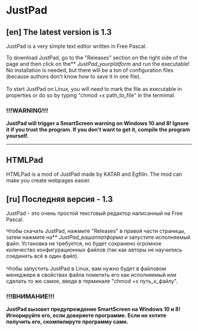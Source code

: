 # JustPad

## [en] The latest version is 1.3

JustPad is a very simple text editor written in Free Pascal.

To download JustPad, go to the "Releases" section on the right side of the page and then click on the** *JustPad_yourplatform* and run the executable! No installation is needed, but there will be a ton of configuration files (because authors don't know how to save it in one file).<br><br>
To start JustPad on Linux, you will need to mark the file as executable in properties or do so by typing "chmod +x path_to_file" in the termimal.
### !!!WARNING!!!
**JustPad will trigger a SmartScreen warning on Windows 10 and 8! Ignore it if you trust the program. If you don't want to get it, compile the program yourself.**

---

## HTMLPad
HTMLPad is a mod of JustPad made by KATAR and Egfilin.
The mod can make you create webpages easier.

## [ru] Последняя версия - 1.3

JustPad - это очень простой текстовый редактор написанный на Free Pascal.

Чтобы скачать JustPad, нажмите "Releases" в правой части страницы, затем нажмите на** *JustPad_вашаплатформа* и запустите исполняемый файл. Установка не требуется, но будет сохранено огромное количество конфигурационных файлов (так как авторы не научились соединять всё в один файл).<br><br>
Чтобы запустить JustPad в Linux, вам нужно будет в файловом менеджере в свойствах файла пометить его как исполняемый или сделать то же самое, введя в терминале "chmod +x путь_к_файлу".
### !!!ВНИМАНИЕ!!!
**JustPad вызовет предупреждение SmartScreen на Windows 10 и 8! Игнорируйте его, если доверяете программе. Если не хотите получить его, скомпилируте программу сами.**
